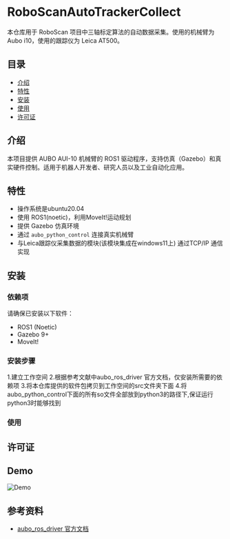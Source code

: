 # RoboScanAutoTrackerCollect
本仓库用于 RoboScan 项目中三轴标定算法的自动数据采集。使用的机械臂为 Aubo i10，使用的跟踪仪为 Leica AT500。

## 目录
- [介绍](#介绍)
- [特性](#特性)
- [安装](#安装)
- [使用](#使用)
- [许可证](#许可证)

## 介绍
本项目提供 AUBO AUI-10 机械臂的 ROS1 驱动程序，支持仿真（Gazebo）和真实硬件控制。适用于机器人开发者、研究人员以及工业自动化应用。

## 特性
- 操作系统是ubuntu20.04
- 使用 ROS1(noetic)，利用MoveIt!运动规划
- 提供 Gazebo 仿真环境
- 通过 `aubo_python_control` 连接真实机械臂
- 与Leica跟踪仪采集数据的模块(该模块集成在windows11上) 通过TCP/IP 通信实现

## 安装
### 依赖项
请确保已安装以下软件：
- ROS1 (Noetic)
- Gazebo 9+
- MoveIt!

### 安装步骤
1.建立工作空间
2.根据参考文献中aubo_ros_driver 官方文档，仅安装所需要的依赖项
3.将本仓库提供的软件包拷贝到工作空间的src文件夹下面
4.将aubo_python_control下面的所有so文件全部放到python3的路径下,保证运行python3时能够找到







### 使用




## 许可证
## Demo
![Demo]()

## 参考资料
- [aubo_ros_driver 官方文档](https://github.com/AuboRobot/aubo_ros_driver)

  
